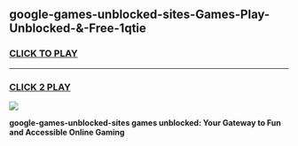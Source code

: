 
## google-games-unblocked-sites-Games-Play-Unblocked-&-Free-1qtie
<h3>
<a href="https://premium76.site?title=google-games-unblocked-sites&ref=24A">CLICK TO PLAY</a></h3>
<hr>

<h3>
<a href="https://premium76.site?title=google-games-unblocked-sites&ref=24A">CLICK 2 PLAY</a>
  
</h3>

<a href="https://premium76.site?title=google-games-unblocked-sites&ref=24A"><img src="https://clearcache.store/games.png"></a>


**google-games-unblocked-sites games unblocked: Your Gateway to Fun and Accessible Online Gaming**
